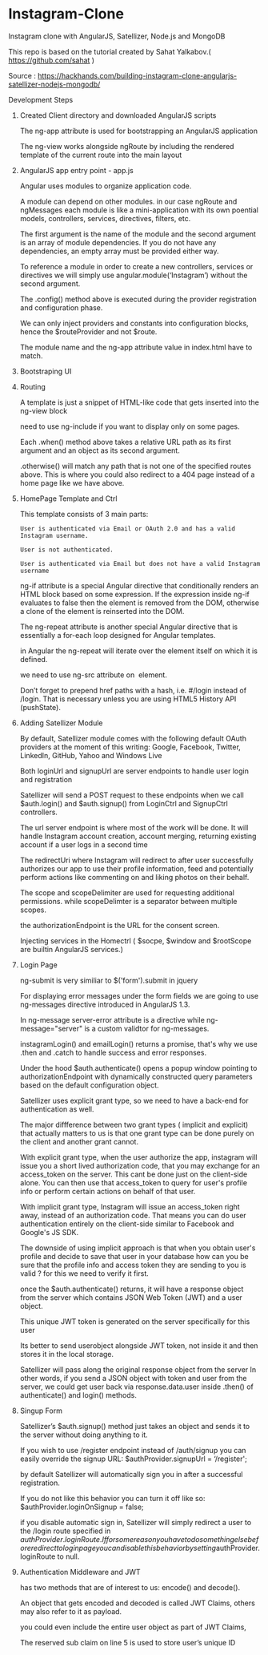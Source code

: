 Instagram-Clone
===============

Instagram clone with AngularJS, Satellizer, Node.js and MongoDB

This repo is based on the tutorial created by Sahat Yalkabov.( https://github.com/sahat )

Source :
https://hackhands.com/building-instagram-clone-angularjs-satellizer-nodejs-mongodb/

Development Steps

1) Created Client directory and downloaded AngularJS scripts

      The ng-app attribute is used for bootstrapping an AngularJS application

      The ng-view works alongside ngRoute by including the rendered template of the current route into the main layout

2)  AngularJS app entry point - app.js

      Angular uses modules to organize application code.

      A module can depend on other modules. in our case ngRoute and ngMessages  each module  is like a mini-application with its own poential models, controllers, services, directives, filters, etc.

      The first argument is the name of the module and the second argument is an array of module dependencies. If you do not have any dependencies, an empty array must be provided either way.

      To reference a module in order to create a new controllers, services or directives we will simply use angular.module(‘Instagram’) without the second argument.

     The .config() method above is executed during the provider registration and configuration phase.

     We can only inject providers and constants into configuration blocks, hence the $routeProvider and not $route.

     The module name and the ng-app attribute value in index.html have to match.

3)  Bootstraping UI

4)  Routing

    A template is just a snippet of HTML-like code that gets inserted into the ng-view block

    need to use ng-include if you want to display only on some pages.

    Each .when() method above takes  a relative URL path as its first argument and an object as its second argument.

    .otherwise() will match any path that is not one of the specified routes above. This is where you could also redirect to a 404 page instead of a home page like we have above.

5)  HomePage Template and Ctrl

    This template consists of 3 main parts:

        User is authenticated via Email or OAuth 2.0 and has a valid Instagram username.

        User is not authenticated.

        User is authenticated via Email but does not have a valid Instagram username

    ng-if attribute is a special Angular directive that conditionally renders an HTML block based on some expression. If the expression inside ng-if evaluates to false then the element is removed from the DOM, otherwise a clone of the element is reinserted into the DOM.

    The ng-repeat attribute is another special Angular directive that is essentially a for-each loop designed for Angular templates.

    in Angular the ng-repeat will iterate over the element itself on which it is defined.

    we need to use ng-src attribute on <img> element.

    Don’t forget to prepend href paths with a hash, i.e. #/login instead of /login. That is necessary unless you are using HTML5 History API (pushState).

6)  Adding Satellizer Module

    By default, Satellizer module comes with the following default OAuth providers at the moment of this writing: Google, Facebook, Twitter, LinkedIn, GitHub, Yahoo and Windows Live

    Both loginUrl and signupUrl are server endpoints to handle user login and registration

    Satellizer will send a POST request to these endpoints when we call $auth.login() and $auth.signup() from LoginCtrl and SignupCtrl controllers.

    The url server endpoint is where most of the work will be done. It will handle Instagram account creation, account merging, returning existing account if a user logs in a second time

    The redirectUri where Instagram will redirect to after user successfully authorizes our app to use their profile information, feed and potentially perform actions like commenting on and liking photos on their behalf.

    The scope and scopeDelimiter are used for requesting additional permissions. while scopeDelimter is a separator between multiple scopes.

    the authorizationEndpoint is the URL for the consent screen.

    Injecting services in the Homectrl ( $socpe, $window and $rootScope are builtin AngularJS services.)

7)  Login Page

    ng-submit is very similiar to $('form').submit in jquery

    For displaying error messages under the form fields we are going to use ng-messages directive introduced in AngularJS 1.3.

    In ng-message server-error attribute is a directive while ng-message="server" is a custom validtor for ng-messages.

    instagramLogin() and emailLogin() returns a promise, that's why we use .then and .catch to handle
    success and error responses.

    Under the hood $auth.authenticate() opens a popup window pointing to authorizationEndpoint with dynamically constructed query parameters based on the default configuration object.

    Satellizer uses explicit grant type, so we need to have a back-end for authentication as well.

    The major diffference between two grant types ( implicit and explicit) that actually matters to us 
    is that one grant type can be done purely on the client and another grant cannot.

    With explicit grant type, when the user authorize the app, instagram will issue you a short lived authorization code, that you may exchange for an access_token on the server. This cant be done just on the client-side alone. You can then use that access_token to query for user's profile info or perform certain actions on behalf of that user.

    With implicit grant type,  Instagram will issue an access_token right away, instead of an authorization code. That means you can do user authentication entirely on the client-side similar to Facebook and Google's JS SDK.

    The downside of using implicit approach is that when you obtain user's profile and decide to save that user in your database how can you be sure that the profile info and access token they are sending to you is valid ? for this we need to verify it first.

    once the $auth.authenticate() returns, it will have a response object from the server which contains JSON Web Token (JWT) and a user object.

    This unique JWT token is generated on the server specifically for this user

    Its better to send userobject alongside JWT token, not inside it and then stores it in the local storage.

    Satellizer will pass along the original response object from the server In other words, if you send a JSON object with token and user from the server, we could get user back via response.data.user inside .then() of authenticate() and login() methods.

8) Singup Form

    Satellizer’s $auth.signup() method just takes an object and sends it to the server without doing anything to it. 

    If you wish to use /register endpoint instead of /auth/signup you can easily override the signup URL:
    $authProvider.signupUrl = ‘/register';

    by default Satellizer will automatically sign you in after a successful registration.

    If you do not like this behavior you can turn it off like so:
    $authProvider.loginOnSignup = false;

    if you disable automatic sign in, Satellizer will simply redirect a user to the /login route specified in $authProvider.loginRoute. If for some reason you have to do something else before redirect to login page you can disable this behavior by setting$authProvider.loginRoute to null.

9) Authentication Middleware and JWT

    has two methods that are of interest to us: encode() and decode(). 

    An object that gets encoded and decoded is called JWT Claims, others may also refer to it as payload. 

    you could even include the entire user object as part of JWT Claims, 

    The reserved sub claim on line 5 is used to store user’s unique ID

    








